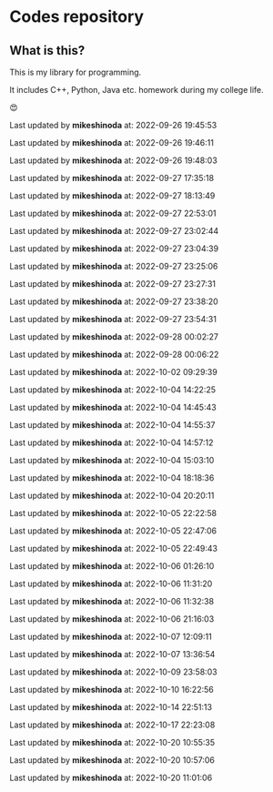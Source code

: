 # Codes repository

## What is this?

This is my library for programming.

It includes C++, Python, Java etc. homework during my college life.

😍

Last updated by **mikeshinoda** at: 2022-09-26 19:45:53

Last updated by **mikeshinoda** at: 2022-09-26 19:46:11

Last updated by **mikeshinoda** at: 2022-09-26 19:48:03

Last updated by **mikeshinoda** at: 2022-09-27 17:35:18

Last updated by **mikeshinoda** at: 2022-09-27 18:13:49

Last updated by **mikeshinoda** at: 2022-09-27 22:53:01

Last updated by **mikeshinoda** at: 2022-09-27 23:02:44

Last updated by **mikeshinoda** at: 2022-09-27 23:04:39

Last updated by **mikeshinoda** at: 2022-09-27 23:25:06

Last updated by **mikeshinoda** at: 2022-09-27 23:27:31

Last updated by **mikeshinoda** at: 2022-09-27 23:38:20

Last updated by **mikeshinoda** at: 2022-09-27 23:54:31

Last updated by **mikeshinoda** at: 2022-09-28 00:02:27

Last updated by **mikeshinoda** at: 2022-09-28 00:06:22

Last updated by **mikeshinoda** at: 2022-10-02 09:29:39

Last updated by **mikeshinoda** at: 2022-10-04 14:22:25

Last updated by **mikeshinoda** at: 2022-10-04 14:45:43

Last updated by **mikeshinoda** at: 2022-10-04 14:55:37

Last updated by **mikeshinoda** at: 2022-10-04 14:57:12

Last updated by **mikeshinoda** at: 2022-10-04 15:03:10

Last updated by **mikeshinoda** at: 2022-10-04 18:18:36

Last updated by **mikeshinoda** at: 2022-10-04 20:20:11

Last updated by **mikeshinoda** at: 2022-10-05 22:22:58

Last updated by **mikeshinoda** at: 2022-10-05 22:47:06

Last updated by **mikeshinoda** at: 2022-10-05 22:49:43

Last updated by **mikeshinoda** at: 2022-10-06 01:26:10

Last updated by **mikeshinoda** at: 2022-10-06 11:31:20

Last updated by **mikeshinoda** at: 2022-10-06 11:32:38

Last updated by **mikeshinoda** at: 2022-10-06 21:16:03

Last updated by **mikeshinoda** at: 2022-10-07 12:09:11

Last updated by **mikeshinoda** at: 2022-10-07 13:36:54

Last updated by **mikeshinoda** at: 2022-10-09 23:58:03

Last updated by **mikeshinoda** at: 2022-10-10 16:22:56

Last updated by **mikeshinoda** at: 2022-10-14 22:51:13

Last updated by **mikeshinoda** at: 2022-10-17 22:23:08

Last updated by **mikeshinoda** at: 2022-10-20 10:55:35

Last updated by **mikeshinoda** at: 2022-10-20 10:57:06

Last updated by **mikeshinoda** at: 2022-10-20 11:01:06
